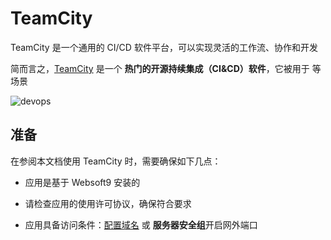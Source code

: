 # TeamCity

TeamCity 是一个通用的 CI/CD 软件平台，可以实现灵活的工作流、协作和开发

简而言之，[TeamCity](https://www.jetbrains.com.cn/en-us/teamcity/) 是一个 **热门的开源持续集成（CI&CD）软件**，它被用于  等场景


![devops](https://libs.websoft9.com/Websoft9/DocsPicture/zh/teamcity/teamcity-gui-websoft9.webp)


## 准备

在参阅本文档使用 TeamCity 时，需要确保如下几点：

- 应用是基于 Websoft9 安装的

- 请检查应用的使用许可协议，确保符合要求

- 应用具备访问条件：[配置域名](./guide/appsetdomain) 或 **服务器安全组**开启网外端口